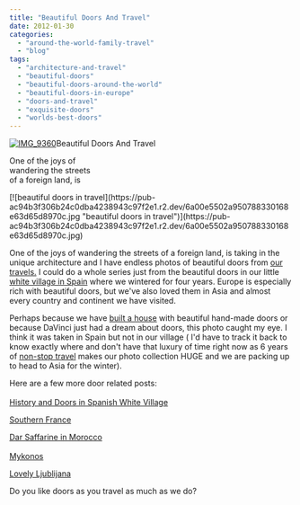 ```yaml
---
title: "Beautiful Doors And Travel"
date: 2012-01-30
categories: 
  - "around-the-world-family-travel"
  - "blog"
tags: 
  - "architecture-and-travel"
  - "beautiful-doors"
  - "beautiful-doors-around-the-world"
  - "beautiful-doors-in-europe"
  - "doors-and-travel"
  - "exquisite-doors"
  - "worlds-best-doors"
---
```


[![IMG_9360](https://pub-ac94b3f306b24c0dba4238943c97f2e1.r2.dev/6a00e5502a950788330168e63d6458970c-scaled.jpg "IMG_9360")](https://pub-ac94b3f306b24c0dba4238943c97f2e1.r2.dev/6a00e5502a950788330168e63d6458970c-scaled.jpg)Beautiful Doors And Travel

One of the joys of  
wandering the streets  
of a foreign land, is

<!--more--> [![beautiful doors in travel](https://pub-ac94b3f306b24c0dba4238943c97f2e1.r2.dev/6a00e5502a950788330168e63d65d8970c.jpg "beautiful doors in travel")](https://pub-ac94b3f306b24c0dba4238943c97f2e1.r2.dev/6a00e5502a950788330168e63d65d8970c.jpg)  
  
  
One of the joys of wandering the streets of a foreign land, is taking in the unique architecture and I have endless photos of beautiful doors from [our travels.](http://soultravelers3new.local/2009/04/how-to-travel-the-world-as-a-digital-nomad-family.html "our world travel") I could do a whole series just from the beautiful doors in our little [white village in Spain](http://soultravelers3new.local/2006/11/we-are-living-i.html "white village in spain") where we wintered for four years. Europe is especially rich with beautiful doors, but we've also loved them in Asia and almost every country and continent we have visited.  
  
Perhaps because we have [built a house](http://soultravelers3new.local/2006/08/home-and-hous-1.html "built a house") with beautiful hand-made doors or because DaVinci just had a dream about doors, this photo caught my eye. I think it was taken in Spain but not in our village ( I'd have to track it back to know exactly where and don't have that luxury of time right now as 6 years of [non-stop travel](http://soultravelers3new.local/2011/07/what-our-nomadic-travel-lifestyle-looks-like-family-fun.html "non-stop travel") makes our photo collection HUGE and we are packing up to head to Asia for the winter).  
  
Here are a few more door related posts:  
[  
History and Doors in Spanish White Village](http://soultravelers3new.local/2007/02/a-thought-provo.html "history spanish white village")  
  
[Southern France](http://soultravelers3new.local/2010/08/beautiful-photo-of-southern-france-uzes-provence-near-pont-du-gard-photography-europe-window.html "southern france")  
  
[Dar Saffarine in Morocco](http://soultravelers3new.local/2007/03/dar-seffarine.html "fez Morocco")  
[  
Mykonos](http://soultravelers3new.local/2007/08/mykonos-town.html "Mykonos")  
  
[Lovely Ljublijana](http://soultravelers3new.local/2007/10/lovely-ljublija.html "ljublijana")  
  
Do you like doors as you travel as much as we do?
